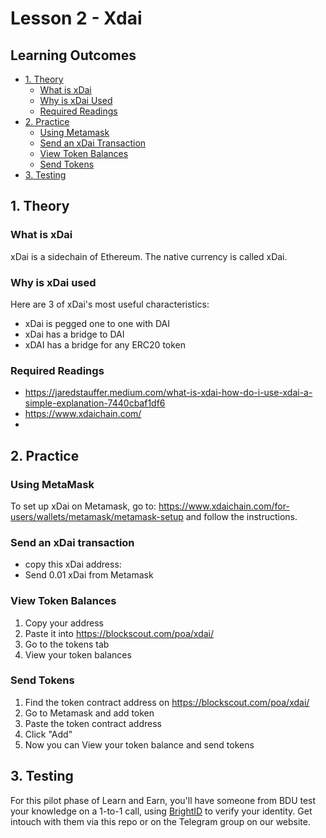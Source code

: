 # Lesson 2 - Xdai

## Learning Outcomes
- [1. Theory](#1.-Theory)
  - [What is xDai](#What-is-xDai)
  - [Why is xDai Used](#Why-is-xDai-used)
  - [Required Readings](#Required-Readings)
- [2. Practice](#2.-Practice)
  - [Using Metamask](#Using-Metamask)
  - [Send an xDai Transaction](#send-an-xdai-transaction)
  - [View Token Balances](#view-token-balances)
  - [Send Tokens](#send-tokens)
- [3. Testing](#3.-Testing)

## 1. Theory
### What is xDai
xDai is a sidechain of Ethereum. The native currency is called xDai. 

### Why is xDai used
Here are 3 of xDai's most useful characteristics:
- xDai is pegged one to one with DAI
- xDai has a bridge to DAI
- xDAI has a bridge for any ERC20 token

### Required Readings
- https://jaredstauffer.medium.com/what-is-xdai-how-do-i-use-xdai-a-simple-explanation-7440cbaf1df6
- https://www.xdaichain.com/
- 
## 2. Practice
### Using MetaMask
To set up xDai on Metamask, go to: https://www.xdaichain.com/for-users/wallets/metamask/metamask-setup and follow the instructions.

### Send an xDai transaction
- copy this xDai address: 
- Send 0.01 xDai from Metamask

### View Token Balances
1. Copy your address
2. Paste it into https://blockscout.com/poa/xdai/
3. Go to the tokens tab
4. View your token balances

### Send Tokens
1. Find the token contract address on https://blockscout.com/poa/xdai/
2. Go to Metamask and add token
3. Paste the token contract address
4. Click "Add"
5. Now you can View your token balance and send tokens

## 3. Testing
For this pilot phase of Learn and Earn, you'll have someone from BDU test your knowledge on a 1-to-1 call, using [BrightID](https://www.brightid.org/) to verify your identity. Get intouch with them via this repo or on the Telegram group on our website. 
